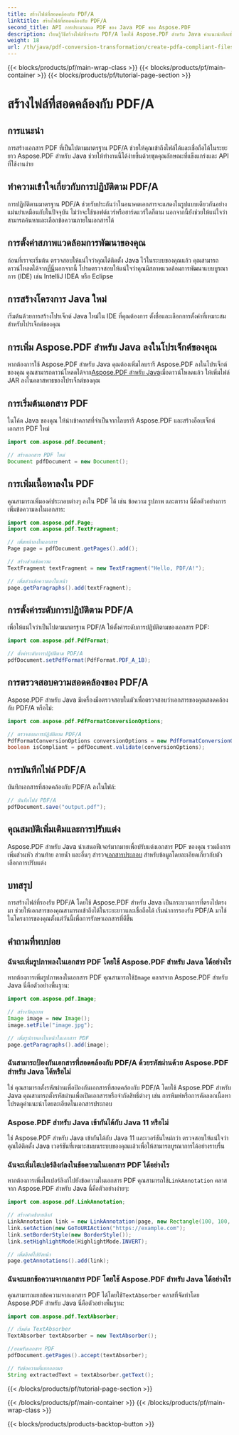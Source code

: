 ```yaml
---
title: สร้างไฟล์ที่สอดคล้องกับ PDF/A
linktitle: สร้างไฟล์ที่สอดคล้องกับ PDF/A
second_title: API การประมวลผล PDF ของ Java PDF ของ Aspose.PDF
description: เรียนรู้วิธีสร้างไฟล์ที่รองรับ PDF/A โดยใช้ Aspose.PDF สำหรับ Java คำแนะนำทีละขั้นตอนพร้อมตัวอย่างโค้ดสำหรับ PDF มาตรฐานอุตสาหกรรม
weight: 18
url: /th/java/pdf-conversion-transformation/create-pdfa-compliant-files/
---
```


{{< blocks/products/pf/main-wrap-class >}}
{{< blocks/products/pf/main-container >}}
{{< blocks/products/pf/tutorial-page-section >}}

# สร้างไฟล์ที่สอดคล้องกับ PDF/A


## การแนะนำ

การสร้างเอกสาร PDF ที่เป็นไปตามมาตรฐาน PDF/A ช่วยให้คุณเข้าถึงไฟล์ได้และเชื่อถือได้ในระยะยาว Aspose.PDF สำหรับ Java ช่วยให้ทำงานนี้ได้ง่ายขึ้นด้วยชุดคุณลักษณะที่แข็งแกร่งและ API ที่ใช้งานง่าย

## ทำความเข้าใจเกี่ยวกับการปฏิบัติตาม PDF/A

การปฏิบัติตามมาตรฐาน PDF/A ช่วยรับประกันว่าในอนาคตเอกสารจะแสดงในรูปแบบเดียวกันอย่างแม่นยำเหมือนกับในปัจจุบัน ไม่ว่าจะใช้ซอฟต์แวร์หรือฮาร์ดแวร์ใดก็ตาม นอกจากนี้ยังช่วยให้แน่ใจว่าสามารถค้นหาและเลือกข้อความภายในเอกสารได้

## การตั้งค่าสภาพแวดล้อมการพัฒนาของคุณ

 ก่อนที่เราจะเริ่มต้น ตรวจสอบให้แน่ใจว่าคุณได้ติดตั้ง Java ไว้ในระบบของคุณแล้ว คุณสามารถดาวน์โหลดได้จาก[ที่นี่](https://www.java.com/download/)นอกจากนี้ โปรดตรวจสอบให้แน่ใจว่าคุณมีสภาพแวดล้อมการพัฒนาแบบบูรณาการ (IDE) เช่น IntelliJ IDEA หรือ Eclipse

## การสร้างโครงการ Java ใหม่

เริ่มต้นด้วยการสร้างโปรเจ็กต์ Java ใหม่ใน IDE ที่คุณต้องการ ตั้งชื่อและเลือกการตั้งค่าที่เหมาะสมสำหรับโปรเจ็กต์ของคุณ

## การเพิ่ม Aspose.PDF สำหรับ Java ลงในโปรเจ็กต์ของคุณ

 หากต้องการใช้ Aspose.PDF สำหรับ Java คุณต้องเพิ่มไลบรารี Aspose.PDF ลงในโปรเจ็กต์ของคุณ คุณสามารถดาวน์โหลดได้จาก[Aspose.PDF สำหรับ Java](https://releases.aspose.com/pdf/java/)เมื่อดาวน์โหลดแล้ว ให้เพิ่มไฟล์ JAR ลงในคลาสพาธของโปรเจ็กต์ของคุณ

## การเริ่มต้นเอกสาร PDF

ในโค้ด Java ของคุณ ให้นำเข้าคลาสที่จำเป็นจากไลบรารี Aspose.PDF และสร้างอ็อบเจ็กต์เอกสาร PDF ใหม่

```java
import com.aspose.pdf.Document;

// สร้างเอกสาร PDF ใหม่
Document pdfDocument = new Document();
```

## การเพิ่มเนื้อหาลงใน PDF

คุณสามารถเพิ่มองค์ประกอบต่างๆ ลงใน PDF ได้ เช่น ข้อความ รูปภาพ และตาราง นี่คือตัวอย่างการเพิ่มข้อความลงในเอกสาร:

```java
import com.aspose.pdf.Page;
import com.aspose.pdf.TextFragment;

// เพิ่มหน้าลงในเอกสาร
Page page = pdfDocument.getPages().add();

// สร้างส่วนข้อความ
TextFragment textFragment = new TextFragment("Hello, PDF/A!");

// เพิ่มส่วนข้อความลงในหน้า
page.getParagraphs().add(textFragment);
```

## การตั้งค่าระดับการปฏิบัติตาม PDF/A

เพื่อให้แน่ใจว่าเป็นไปตามมาตรฐาน PDF/A ให้ตั้งค่าระดับการปฏิบัติตามของเอกสาร PDF:

```java
import com.aspose.pdf.PdfFormat;

// ตั้งค่าระดับการปฏิบัติตาม PDF/A
pdfDocument.setPdfFormat(PdfFormat.PDF_A_1B);
```

## การตรวจสอบความสอดคล้องของ PDF/A

Aspose.PDF สำหรับ Java มีเครื่องมือตรวจสอบในตัวเพื่อตรวจสอบว่าเอกสารของคุณสอดคล้องกับ PDF/A หรือไม่:

```java
import com.aspose.pdf.PdfFormatConversionOptions;

// ตรวจสอบการปฏิบัติตาม PDF/A
PdfFormatConversionOptions conversionOptions = new PdfFormatConversionOptions(PdfFormat.PDF_A_1B, new PdfFormatConversionOptions(), 1000);
boolean isCompliant = pdfDocument.validate(conversionOptions);
```

## การบันทึกไฟล์ PDF/A

บันทึกเอกสารที่สอดคล้องกับ PDF/A ลงในไฟล์:

```java
// บันทึกไฟล์ PDF/A
pdfDocument.save("output.pdf");
```

## คุณสมบัติเพิ่มเติมและการปรับแต่ง

Aspose.PDF สำหรับ Java นำเสนอฟีเจอร์มากมายเพื่อปรับแต่งเอกสาร PDF ของคุณ รวมถึงการเพิ่มส่วนหัว ส่วนท้าย ลายน้ำ และอื่นๆ สำรวจ[เอกสารประกอบ](https://reference.aspose.com/pdf/java/) สำหรับข้อมูลโดยละเอียดเกี่ยวกับตัวเลือกการปรับแต่ง

## บทสรุป

การสร้างไฟล์ที่รองรับ PDF/A โดยใช้ Aspose.PDF สำหรับ Java เป็นกระบวนการที่ตรงไปตรงมา ช่วยให้เอกสารของคุณสามารถเข้าถึงได้ในระยะยาวและเชื่อถือได้ เริ่มนำการรองรับ PDF/A มาใช้ในโครงการของคุณตั้งแต่วันนี้เพื่อการรักษาเอกสารที่ดีขึ้น

## คำถามที่พบบ่อย

### ฉันจะเพิ่มรูปภาพลงในเอกสาร PDF โดยใช้ Aspose.PDF สำหรับ Java ได้อย่างไร

 หากต้องการเพิ่มรูปภาพลงในเอกสาร PDF คุณสามารถใช้`Image` คลาสจาก Aspose.PDF สำหรับ Java นี่คือตัวอย่างพื้นฐาน:

```java
import com.aspose.pdf.Image;

// สร้างวัตถุภาพ
Image image = new Image();
image.setFile("image.jpg");

// เพิ่มรูปภาพลงในหน้าในเอกสาร PDF
page.getParagraphs().add(image);
```

### ฉันสามารถป้องกันเอกสารที่สอดคล้องกับ PDF/A ด้วยรหัสผ่านด้วย Aspose.PDF สำหรับ Java ได้หรือไม่

ใช่ คุณสามารถตั้งรหัสผ่านเพื่อป้องกันเอกสารที่สอดคล้องกับ PDF/A โดยใช้ Aspose.PDF สำหรับ Java คุณสามารถตั้งรหัสผ่านเพื่อเปิดเอกสารหรือจำกัดสิทธิ์ต่างๆ เช่น การพิมพ์หรือการคัดลอกเนื้อหา โปรดดูคำแนะนำโดยละเอียดในเอกสารประกอบ

### Aspose.PDF สำหรับ Java เข้ากันได้กับ Java 11 หรือไม่

ใช่ Aspose.PDF สำหรับ Java เข้ากันได้กับ Java 11 และเวอร์ชันใหม่กว่า ตรวจสอบให้แน่ใจว่าคุณได้ติดตั้ง Java เวอร์ชันที่เหมาะสมบนระบบของคุณแล้วเพื่อให้สามารถบูรณาการได้อย่างราบรื่น

### ฉันจะเพิ่มไฮเปอร์ลิงก์ลงในข้อความในเอกสาร PDF ได้อย่างไร

 หากต้องการเพิ่มไฮเปอร์ลิงก์ไปยังข้อความในเอกสาร PDF คุณสามารถใช้`LinkAnnotation` คลาสจาก Aspose.PDF สำหรับ Java นี่คือตัวอย่างง่ายๆ:

```java
import com.aspose.pdf.LinkAnnotation;

// สร้างคำอธิบายลิงก์
LinkAnnotation link = new LinkAnnotation(page, new Rectangle(100, 100, 200, 120));
link.setAction(new GoToURIAction("https://example.com");
link.setBorderStyle(new BorderStyle());
link.setHighlightMode(HighlightMode.INVERT);

// เพิ่มลิงค์ไปยังหน้า
page.getAnnotations().add(link);
```

### ฉันจะแยกข้อความจากเอกสาร PDF โดยใช้ Aspose.PDF สำหรับ Java ได้อย่างไร

 คุณสามารถแยกข้อความจากเอกสาร PDF ได้โดยใช้`TextAbsorber` คลาสที่จัดทำโดย Aspose.PDF สำหรับ Java นี่คือตัวอย่างพื้นฐาน:

```java
import com.aspose.pdf.TextAbsorber;

// เริ่มต้น TextAbsorber
TextAbsorber textAbsorber = new TextAbsorber();

//ยอมรับเอกสาร PDF
pdfDocument.getPages().accept(textAbsorber);

// รับข้อความที่แยกออกมา
String extractedText = textAbsorber.getText();
```
{{< /blocks/products/pf/tutorial-page-section >}}

{{< /blocks/products/pf/main-container >}}
{{< /blocks/products/pf/main-wrap-class >}}

{{< blocks/products/products-backtop-button >}}
